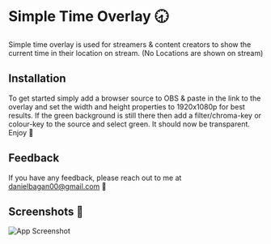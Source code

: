 
# Simple Time Overlay 🕣

Simple time overlay is used for streamers & content creators to show the current time in their location on stream. (No Locations are shown on stream)

## Installation

To get started simply add a browser source to OBS & paste in the link to the overlay and set the width and height properties to 1920x1080p for best results. If the green background is still there then add a filter/chroma-key or colour-key to the source and select green. It should now be transparent. Enjoy 🥳

## Feedback

If you have any feedback, please reach out to me at danielbagan00@gmail.com 🔧


## Screenshots 📸

![App Screenshot](https://github.com/danBagan/time-stream-overlay/assets/17460601/22935afa-0ecb-4d6c-9472-7669885e86e0)



    
